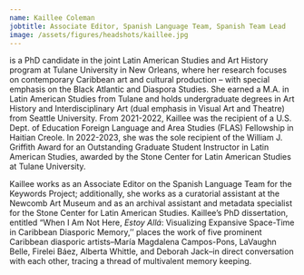 ```yaml
---
name: Kaillee Coleman
jobtitle: Associate Editor, Spanish Language Team, Spanish Team Lead
image: /assets/figures/headshots/kaillee.jpg
---
```

is a PhD candidate in the joint Latin American Studies and Art History program at Tulane University in New Orleans, where her research focuses on contemporary Caribbean art and cultural production – with special emphasis on the Black Atlantic and Diaspora Studies. She earned a M.A. in Latin American Studies from Tulane and holds undergraduate degrees in Art History and Interdisciplinary Art (dual emphasis in Visual Art and Theatre) from Seattle University. From 2021-2022, Kaillee was the recipient of a U.S. Dept. of Education Foreign Language and Area Studies (FLAS) Fellowship in Haitian Creole. In 2022-2023, she was the sole recipient of the William J. Griffith Award for an Outstanding Graduate Student Instructor in Latin American Studies, awarded by the Stone Center for Latin American Studies at Tulane University.  
  
Kaillee works as an Associate Editor on the Spanish Language Team for the Keywords Project; additionally, she works as a curatorial assistant at the Newcomb Art Museum and as an archival assistant and metadata specialist for the Stone Center for Latin American Studies. Kaillee’s PhD dissertation, entitled “When I Am Not Here, *Estoy Allá*: Visualizing Expansive Space-Time in Caribbean Diasporic Memory,’’ places the work of five prominent Caribbean diasporic artists–María Magdalena Campos-Pons, LaVaughn Belle, Firelei Báez, Alberta Whittle, and Deborah Jack–in direct conversation with each other, tracing a thread of multivalent memory keeping.